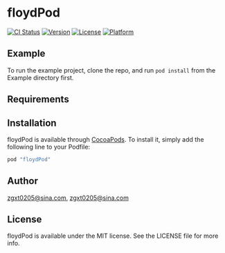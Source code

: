 # floydPod

[![CI Status](http://img.shields.io/travis/zgxt0205@sina.com/floydPod.svg?style=flat)](https://travis-ci.org/zgxt0205@sina.com/floydPod)
[![Version](https://img.shields.io/cocoapods/v/floydPod.svg?style=flat)](http://cocoapods.org/pods/floydPod)
[![License](https://img.shields.io/cocoapods/l/floydPod.svg?style=flat)](http://cocoapods.org/pods/floydPod)
[![Platform](https://img.shields.io/cocoapods/p/floydPod.svg?style=flat)](http://cocoapods.org/pods/floydPod)

## Example

To run the example project, clone the repo, and run `pod install` from the Example directory first.

## Requirements

## Installation

floydPod is available through [CocoaPods](http://cocoapods.org). To install
it, simply add the following line to your Podfile:

```ruby
pod "floydPod"
```

## Author

zgxt0205@sina.com, zgxt0205@sina.com

## License

floydPod is available under the MIT license. See the LICENSE file for more info.
